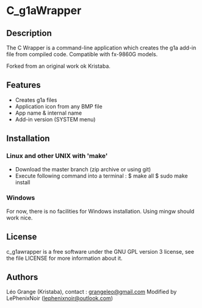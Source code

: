 # C_g1aWrapper #

## Description ##

The C Wrapper is a command-line application which creates the g1a add-in file from compiled code. Compatible with fx-9860G models.

Forked from an original work ok Kristaba.



## Features ##

* Creates g1a files
* Application icon from any BMP file
* App name & internal name
* Add-in version (SYSTEM menu)



## Installation ##

### Linux and other UNIX with 'make' ###
* Download the master branch (zip archive or using git)
* Execute following command into a terminal :
  $ make all
  $ sudo make install

### Windows ###
For now, there is no facilities for Windows installation.
Using mingw should work nice.



## License ##

c_g1awrapper is a free software under the GNU GPL version 3 license, see the file LICENSE for more information about it.



## Authors ##

Léo Grange (Kristaba), contact : grangeleo@gmail.com
Modified by LePhenixNoir (lephenixnoir@outlook.com)